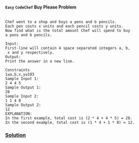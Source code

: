 #### `Easy` `CodeChef` Buy Please Problem

``` 

Chef went to a shop and buys a pens and b pencils. 
Each pen costs x units and each pencil costs y units. 
Now find what is the total amount Chef will spend to buy 
a pens and b pencils.

Input:
First-line will contain 4 space separated integers a, b,
 x and y respectively.
Output:
Print the answer in a new line.

Constraints
1≤a,b,x,y≤103
Sample Input 1:
2 4 4 5
Sample Output 1:
28
Sample Input 2:
1 1 4 8
Sample Output 2:
12
EXPLANATION:
In the first example, total cost is (2 * 4 + 4 * 5) = 28.
In the second example, total cost is (1 * 4 + 1 * 8) = 12.
```

### [Solution](https://github.com/sahuadarsh0/Kotlin-And-DataStructures/blob/master/src/main/kotlin/datastructures/easy/BuyPlease.kt)